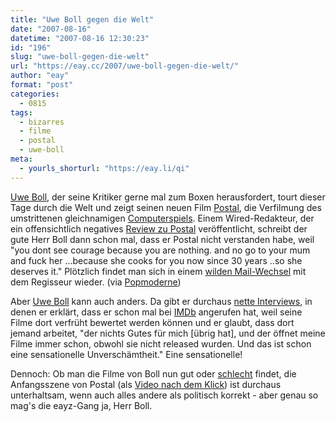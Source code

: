 ```yaml
---
title: "Uwe Boll gegen die Welt"
date: "2007-08-16"
datetime: "2007-08-16 12:30:23"
id: "196"
slug: "uwe-boll-gegen-die-welt"
url: "https://eay.cc/2007/uwe-boll-gegen-die-welt/"
author: "eay"
format: "post"
categories:
  - 0815
tags:
  - bizarres
  - filme
  - postal
  - uwe-boll
meta:
  - yourls_shorturl: "https://eay.li/qi"
---
```


[Uwe Boll](http://de.wikipedia.org/wiki/Uwe_Boll), der seine Kritiker gerne mal zum Boxen herausfordert, tourt dieser Tage durch die Welt und zeigt seinen neuen Film [Postal](http://www.imdb.com/title/tt0486640/), die Verfilmung des umstrittenen gleichnamigen [Computerspiels](http://de.wikipedia.org/wiki/Postal). Einem Wired-Redakteur, der ein offensichtlich negatives [Review zu Postal](http://blog.wired.com/games/2007/08/having-a-boll-s.html) veröffentlicht, schreibt der gute Herr Boll dann schon mal, dass er Postal nicht verstanden habe, weil "you dont see courage because you are nothing. and no go to your mum and fuck her ...because she cooks for you now since 30 years ..so she deserves it." Plötzlich findet man sich in einem [wilden Mail-Wechsel](http://blog.wired.com/games/2007/08/you-dumb-fck-uw.html) mit dem Regisseur wieder. (via [Popmoderne](http://news.antville.org/stories/1675937/))

Aber [Uwe Boll](http://www.imdb.com/name/nm0093051/) kann auch anders. Da gibt er durchaus [nette Interviews](http://www.g-wie-gorilla.de/content/view/539/5/), in denen er erklärt, dass er schon mal bei [IMDb](http://www.imdb.com/) angerufen hat, weil seine Filme dort verfrüht bewertet werden können und er glaubt, dass dort jemand arbeitet, "der nichts Gutes für mich \[übrig hat\], und der öffnet meine Filme immer schon, obwohl sie nicht released wurden. Und das ist schon eine sensationelle Unverschämtheit." Eine sensationelle!

Dennoch: Ob man die Filme von Boll nun gut oder [schlecht](http://www.filmstarts.de/datenbank/8536,Uwe%20Boll/filmographie.html) findet, die Anfangsszene von Postal (als [Video nach dem Klick](//eay.cc/2007/uwe-boll-gegen-die-welt/)) ist durchaus unterhaltsam, wenn auch alles andere als politisch korrekt - aber genau so mag's die eayz-Gang ja, Herr Boll.
